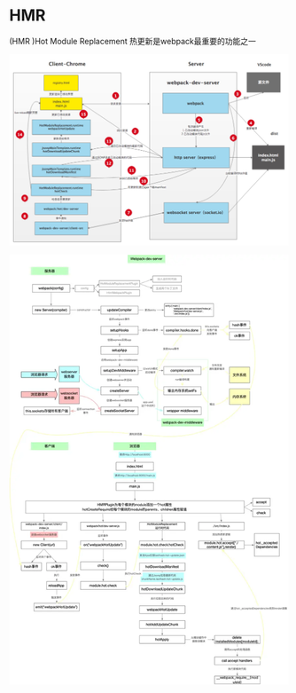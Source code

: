 # HMR

\(HMR \)Hot Module Replacement 热更新是webpack最重要的功能之一

![](../.gitbook/assets/image%20%28160%29.png)

![](../.gitbook/assets/image%20%28145%29.png)

